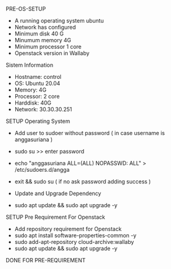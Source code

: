 PRE-OS-SETUP
 - A running operating system ubuntu
 - Network has configured
 - Minimum disk 40 G
 - Minumum memory 4G
 - Minimum processor 1 core
 - Openstack version in Wallaby

Sistem Information
 - Hostname: control
 - OS: Ubuntu 20.04
 - Memory: 4G
 - Processor: 2 core
 - Harddisk: 40G
 - Network: 30.30.30.251

SETUP Operating System
- Add user to sudoer without password ( in case username is anggasuriana )
 - sudo su >> enter password
 - echo "anggasuriana ALL=(ALL) NOPASSWD: ALL" > /etc/sudoers.d/angga
 - exit && sudo su ( if no ask password adding success )

- Update and Upgrade Dependency
 - sudo apt update && sudo apt upgrade -y

SETUP Pre Requirement For Openstack
- Add repository requirement for Openstack
 - sudo apt install software-properties-common -y
 - sudo add-apt-repository cloud-archive:wallaby
 - sudo apt update && sudo apt upgrade -y

DONE FOR PRE-REQUIREMENT
